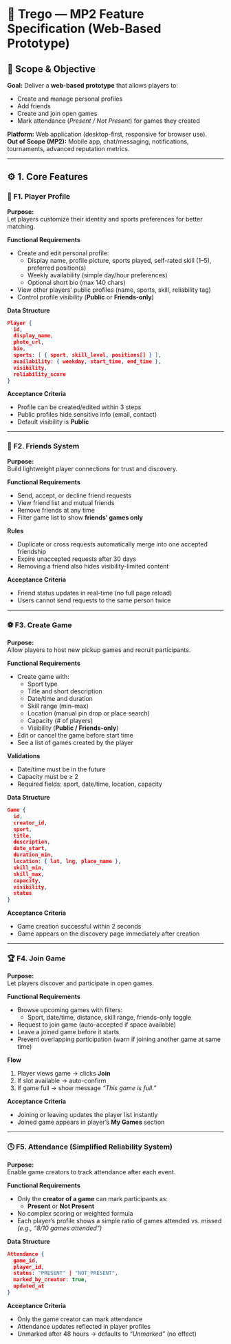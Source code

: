 # 🏀 **Trego — MP2 Feature Specification (Web-Based Prototype)**

## 📘 **Scope & Objective**

**Goal:** Deliver a **web-based prototype** that allows players to:
- Create and manage personal profiles  
- Add friends  
- Create and join open games  
- Mark attendance (*Present / Not Present*) for games they created  

**Platform:** Web application (desktop-first, responsive for browser use).  
**Out of Scope (MP2):** Mobile app, chat/messaging, notifications, tournaments, advanced reputation metrics.

---

## ⚙️ **1. Core Features**

### 🧍 **F1. Player Profile**

**Purpose:**  
Let players customize their identity and sports preferences for better matching.

**Functional Requirements**
- Create and edit personal profile:
  - Display name, profile picture, sports played, self-rated skill (1–5), preferred position(s)
  - Weekly availability (simple day/hour preferences)
  - Optional short bio (max 140 chars)
- View other players’ public profiles (name, sports, skill, reliability tag)
- Control profile visibility (**Public** or **Friends-only**)

**Data Structure**
```json
Player {
  id,
  display_name,
  photo_url,
  bio,
  sports: [ { sport, skill_level, positions[] } ],
  availability: { weekday, start_time, end_time },
  visibility,
  reliability_score
}
```

**Acceptance Criteria**
- Profile can be created/edited within 3 steps  
- Public profiles hide sensitive info (email, contact)  
- Default visibility is **Public**

---

### 🤝 **F2. Friends System**

**Purpose:**  
Build lightweight player connections for trust and discovery.

**Functional Requirements**
- Send, accept, or decline friend requests  
- View friend list and mutual friends  
- Remove friends at any time  
- Filter game list to show **friends’ games only**

**Rules**
- Duplicate or cross requests automatically merge into one accepted friendship  
- Expire unaccepted requests after 30 days  
- Removing a friend also hides visibility-limited content  

**Acceptance Criteria**
- Friend status updates in real-time (no full page reload)  
- Users cannot send requests to the same person twice  

---

### ⚽ **F3. Create Game**

**Purpose:**  
Allow players to host new pickup games and recruit participants.

**Functional Requirements**
- Create game with:
  - Sport type  
  - Title and short description  
  - Date/time and duration  
  - Skill range (min–max)  
  - Location (manual pin drop or place search)  
  - Capacity (# of players)  
  - Visibility (**Public / Friends-only**)  
- Edit or cancel the game before start time  
- See a list of games created by the player  

**Validations**
- Date/time must be in the future  
- Capacity must be ≥ 2  
- Required fields: sport, date/time, location, capacity  

**Data Structure**
```json
Game {
  id,
  creator_id,
  sport,
  title,
  description,
  date_start,
  duration_min,
  location: { lat, lng, place_name },
  skill_min,
  skill_max,
  capacity,
  visibility,
  status
}
```

**Acceptance Criteria**
- Game creation successful within 2 seconds  
- Game appears on the discovery page immediately after creation  

---

### 🏆 **F4. Join Game**

**Purpose:**  
Let players discover and participate in open games.

**Functional Requirements**
- Browse upcoming games with filters:
  - Sport, date/time, distance, skill range, friends-only toggle  
- Request to join game (auto-accepted if space available)  
- Leave a joined game before it starts  
- Prevent overlapping participation (warn if joining another game at same time)  

**Flow**
1. Player views game → clicks **Join**  
2. If slot available → auto-confirm  
3. If game full → show message _“This game is full.”_  

**Acceptance Criteria**
- Joining or leaving updates the player list instantly  
- Joined game appears in player’s **My Games** section  

---

### 🕓 **F5. Attendance (Simplified Reliability System)**

**Purpose:**  
Enable game creators to track attendance after each event.

**Functional Requirements**
- Only the **creator of a game** can mark participants as:
  - **Present** or **Not Present**
- No complex scoring or weighted formula  
- Each player’s profile shows a simple ratio of games attended vs. missed  
  _(e.g., “8/10 games attended”)_

**Data Structure**
```json
Attendance {
  game_id,
  player_id,
  status: "PRESENT" | "NOT_PRESENT",
  marked_by_creator: true,
  updated_at
}
```

**Acceptance Criteria**
- Only the game creator can mark attendance  
- Attendance updates reflected in player profiles  
- Unmarked after 48 hours → defaults to _“Unmarked”_ (no effect)
